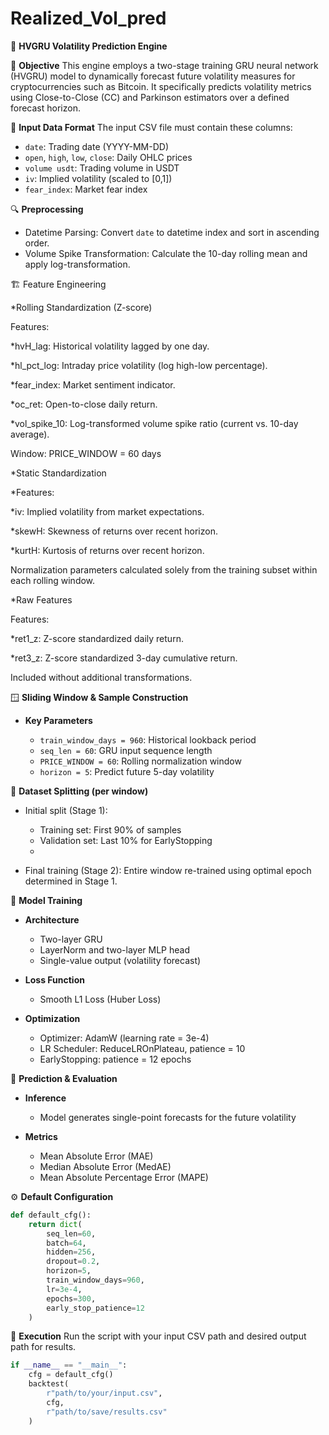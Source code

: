 # Realized_Vol_pred
🧠 **HVGRU Volatility Prediction Engine**

🎯 **Objective**
This engine employs a two-stage training GRU neural network (HVGRU) model to dynamically forecast future volatility measures for cryptocurrencies such as Bitcoin. It specifically predicts volatility metrics using Close-to-Close (CC) and Parkinson estimators over a defined forecast horizon.

📁 **Input Data Format**
The input CSV file must contain these columns:

* `date`: Trading date (YYYY-MM-DD)
* `open`, `high`, `low`, `close`: Daily OHLC prices
* `volume usdt`: Trading volume in USDT
* `iv`: Implied volatility (scaled to \[0,1])
* `fear_index`: Market fear index

🔍 **Preprocessing**

* Datetime Parsing: Convert `date` to datetime index and sort in ascending order.
* Volume Spike Transformation: Calculate the 10-day rolling mean and apply log-transformation.

🏗️ Feature Engineering

*Rolling Standardization (Z-score)

Features:

*hvH_lag: Historical volatility lagged by one day.

*hl_pct_log: Intraday price volatility (log high-low percentage).

*fear_index: Market sentiment indicator.

*oc_ret: Open-to-close daily return.

*vol_spike_10: Log-transformed volume spike ratio (current vs. 10-day average).

Window: PRICE_WINDOW = 60 days

*Static Standardization

*Features:

*iv: Implied volatility from market expectations.

*skewH: Skewness of returns over recent horizon.

*kurtH: Kurtosis of returns over recent horizon.

Normalization parameters calculated solely from the training subset within each rolling window.

*Raw Features

Features:

*ret1_z: Z-score standardized daily return.

*ret3_z: Z-score standardized 3-day cumulative return.

Included without additional transformations.

🪟 **Sliding Window & Sample Construction**

* **Key Parameters**

  * `train_window_days = 960`: Historical lookback period
  * `seq_len = 60`: GRU input sequence length
  * `PRICE_WINDOW = 60`: Rolling normalization window
  * `horizon = 5`: Predict future 5-day volatility


🧪 **Dataset Splitting (per window)**

* Initial split (Stage 1):

  * Training set: First 90% of samples
  * Validation set: Last 10% for EarlyStopping
  * 
* Final training (Stage 2): Entire window re-trained using optimal epoch determined in Stage 1.

🧠 **Model Training**

* **Architecture**

  * Two-layer GRU
  * LayerNorm and two-layer MLP head
  * Single-value output (volatility forecast)

* **Loss Function**

  * Smooth L1 Loss (Huber Loss)

* **Optimization**

  * Optimizer: AdamW (learning rate = 3e-4)
  * LR Scheduler: ReduceLROnPlateau, patience = 10
  * EarlyStopping: patience = 12 epochs

🔮 **Prediction & Evaluation**

* **Inference**

  * Model generates single-point forecasts for the future volatility
* **Metrics**

  * Mean Absolute Error (MAE)
  * Median Absolute Error (MedAE)
  * Mean Absolute Percentage Error (MAPE)

⚙️ **Default Configuration**

```python
def default_cfg():
    return dict(
        seq_len=60,
        batch=64,
        hidden=256,
        dropout=0.2,
        horizon=5,
        train_window_days=960,
        lr=3e-4,
        epochs=300,
        early_stop_patience=12
    )
```

📌 **Execution**
Run the script with your input CSV path and desired output path for results.

```python
if __name__ == "__main__":
    cfg = default_cfg()
    backtest(
        r"path/to/your/input.csv",
        cfg,
        r"path/to/save/results.csv"
    )
```
